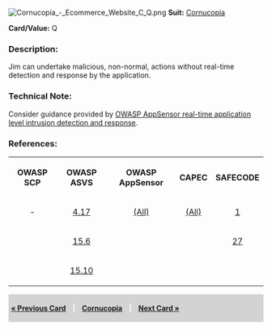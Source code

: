 ![Cornucopia_-_Ecommerce_Website_C_Q.png](Cornucopia_-_Ecommerce_Website_C_Q.png
"Cornucopia_-_Ecommerce_Website_C_Q.png") **Suit:**
[Cornucopia](Cornucopia_-_Ecommerce_Website_-_C "wikilink")

**Card/Value:** Q

### Description:

Jim can undertake malicious, non-normal, actions without real-time
detection and response by the application.

### Technical Note:

Consider guidance provided by [OWASP AppSensor real-time application
level intrusion detection and
response](OWASP_AppSensor_Project "wikilink").

### References:

<table class="wikitable" style="text-align:center;">

<tr>

<th>

OWASP SCP

</th>

<th>

OWASP ASVS

</th>

<th>

OWASP AppSensor

</th>

<th>

CAPEC

</th>

<th>

SAFECODE

</th>

</tr>

<tr>

<td>

\-

</td>

<td>

[4.17](OWASP_Application_Security_Verification_Standard#4.17 "wikilink")

</td>

<td>

[(All)](AppSensor_DetectionPoints "wikilink")

</td>

<td>

[(All)](https://capec.mitre.org/)

</td>

<td>

[1](SAFECode_Practical_Security_Stories#1 "wikilink")

</td>

</tr>

<tr>

<td>

</td>

<td>

[15.6](OWASP_Application_Security_Verification_Standard#15.6 "wikilink")

</td>

<td>

</td>

<td>

</td>

<td>

[27](SAFECode_Practical_Security_Stories#27 "wikilink")

</td>

</tr>

<tr>

<td>

</td>

<td>

[15.10](OWASP_Application_Security_Verification_Standard#15.10 "wikilink")

</td>

<td>

</td>

<td>

</td>

<td>

</td>

</tr>

</table>

<div style="padding:5px;background:LightGray;color:White;font-weight:bold;">

[« Previous Card](Cornucopia_-_Ecommerce_Website_-_C_J "wikilink")
<span style="padding-left:10px;padding-right:10px;"> |</span>
[Cornucopia](Cornucopia_-_Ecommerce_Website_-_C "wikilink")
<span style="padding-left:10px;padding-right:10px;"> |</span> [Next Card
»](Cornucopia_-_Ecommerce_Website_-_C_K "wikilink")

</div>